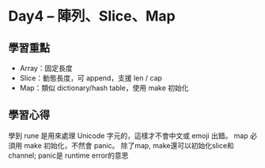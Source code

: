 # Day4 – 陣列、Slice、Map

## 學習重點
- Array：固定長度
- Slice：動態長度，可 append，支援 len / cap
- Map：類似 dictionary/hash table，使用 make 初始化

## 學習心得
學到 rune 是用來處理 Unicode 字元的，這樣才不會中文或 emoji 出錯。
map 必須用 make 初始化，不然會 panic。
除了map, make還可以初始化slice和channel; panic是 runtime error的意思
